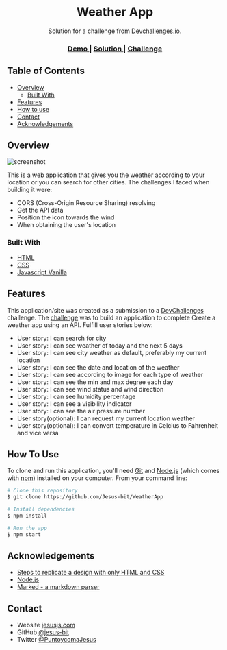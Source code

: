 <!-- Please update value in the {}  -->

<h1 align="center">Weather App</h1>

<div align="center">
   Solution for a challenge from  <a href="http://devchallenges.io" target="_blank">Devchallenges.io</a>.
</div>

<div align="center">
  <h3>
    <a href="https://jesus-bit.github.io/WeatherApp/">
      Demo
    </a>
    <span> | </span>
    <a href="https://jesus-bit.github.io/WeatherApp/">
      Solution
    </a>
    <span> | </span>
    <a href="https://devchallenges.io/challenges/mM1UIenRhK808W8qmLWv">
      Challenge
    </a>
  </h3>
</div>

<!-- TABLE OF CONTENTS -->

## Table of Contents

- [Overview](#overview)
  - [Built With](#built-with)
- [Features](#features)
- [How to use](#how-to-use)
- [Contact](#contact)
- [Acknowledgements](#acknowledgements)

<!-- OVERVIEW -->

## Overview

![screenshot](https://jesus-bit.github.io/WeatherApp/tree/master/assets/img/2021-09-22.png)

This is a web application that gives you the weather according to your location or you can search for other cities. The challenges I faced when building it were:

- CORS (Cross-Origin Resource Sharing) resolving
- Get the API data
- Position the icon towards the wind
- When obtaining the user's location

### Built With

<!-- This section should list any major frameworks that you built your project using. Here are a few examples.-->

- [HTML](https://developer.mozilla.org/es/docs/Web/HTML)
- [CSS](https://developer.mozilla.org/es/docs/Web/CSS)
- [Javascript Vanilla](https://developer.mozilla.org/es/docs/Web/JavaScript)

## Features

<!-- List the features of your application or follow the template. Don't share the figma file here :) -->

This application/site was created as a submission to a [DevChallenges](https://devchallenges.io/challenges) challenge. The [challenge](https://devchallenges.io/challenges/mM1UIenRhK808W8qmLWv) was to build an application to complete Create a weather app using an API. Fulfill user stories below:
* User story: I can search for city
* User story: I can see weather of today and the next 5 days
* User story: I can see city weather as default, preferably my current location
* User story: I can see the date and location of the weather
* User story: I can see according to image for each type of weather
* User story: I can see the min and max degree each day
* User story: I can see wind status and wind direction
* User story: I can see humidity percentage
* User story: I can see a visibility indicator
* User story: I can see the air pressure number
* User story(optional): I can request my current location weather
* User story(optional): I can convert temperature in Celcius to Fahrenheit and vice versa

## How To Use

<!-- Example: -->

To clone and run this application, you'll need [Git](https://git-scm.com) and [Node.js](https://nodejs.org/en/download/) (which comes with [npm](http://npmjs.com)) installed on your computer. From your command line:

```bash
# Clone this repository
$ git clone https://github.com/Jesus-bit/WeatherApp

# Install dependencies
$ npm install

# Run the app
$ npm start
```

## Acknowledgements

<!-- This section should list any articles or add-ons/plugins that helps you to complete the project. This is optional but it will help you in the future. For example: -->

- [Steps to replicate a design with only HTML and CSS](https://devchallenges-blogs.web.app/how-to-replicate-design/)
- [Node.js](https://nodejs.org/)
- [Marked - a markdown parser](https://github.com/chjj/marked)

## Contact

- Website [jesusjs.com](https://jesusjs.com)
- GitHub [@jesus-bit](https://github.com/Jesus-bit)
- Twitter [@PuntoycomaJesus](https://twitter.com/PuntoycomaJesus)

